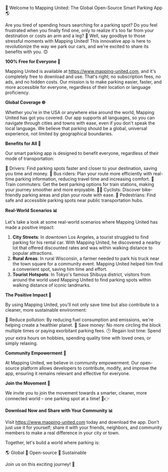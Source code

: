 🚀 Welcome to Mapping United: The Global Open-Source Smart Parking App 🌎

Are you tired of spending hours searching for a parking spot? Do you feel frustrated when you finally find one, only to realize it's too far from your destination or costs an arm and a leg? 🤯 Well, say goodbye to those stressful moments with Mapping United! This innovative app is here to revolutionize the way we park our cars, and we're excited to share its benefits with you. 😊

**100% Free for Everyone 🎉**

Mapping United is available at https://www.mapping-united.com, and it's completely free to download and use. That's right; no subscription fees, no ads, and no hidden costs. Our mission is to make parking easier, faster, and more accessible for everyone, regardless of their location or language proficiency.

**Global Coverage 🌐**

Whether you're in the USA or anywhere else around the world, Mapping United has got you covered. Our app supports all languages, so you can navigate through cities and towns with ease, even if you don't speak the local language. We believe that parking should be a global, universal experience, not limited by geographical boundaries.

**Benefits for All 🌈**

Our smart parking app is designed to benefit everyone, regardless of their mode of transportation:

🚗 Drivers: Find parking spots faster and closer to your destination, saving you time and money.
🚌 Bus riders: Plan your route more efficiently with real-time parking information, reducing travel time and increasing comfort.
🚂 Train commuters: Get the best parking options for train stations, making your journey smoother and more enjoyable.
🚴‍♀️ Cyclists: Discover bike-friendly parking areas and plan your route with ease.
👣 Pedestrians: Find safe and accessible parking spots near public transportation hubs.

**Real-World Scenarios 📊**

Let's take a look at some real-world scenarios where Mapping United has made a positive impact:

1. **City Streets**: In downtown Los Angeles, a tourist struggled to find parking for his rental car. With Mapping United, he discovered a nearby lot that offered discounted rates and was within walking distance to popular attractions.
2. **Rural Areas**: In rural Wisconsin, a farmer needed to park his truck near the town square for a community event. Mapping United helped him find a convenient spot, saving him time and effort.
3. **Tourist Hotspots**: In Tokyo's famous Shibuya district, visitors from around the world used Mapping United to find parking spots within walking distance of iconic landmarks.

**The Positive Impact 🌟**

By using Mapping United, you'll not only save time but also contribute to a cleaner, more sustainable environment:

💚 Reduce pollution: By reducing fuel consumption and emissions, we're helping create a healthier planet.
💸 Save money: No more circling the block multiple times or paying exorbitant parking fees.
🕒 Regain lost time: Spend your extra hours on hobbies, spending quality time with loved ones, or simply relaxing.

**Community Empowerment 🤝**

At Mapping United, we believe in community empowerment. Our open-source platform allows developers to contribute, modify, and improve the app, ensuring it remains relevant and effective for everyone.

**Join the Movement 🌟**

We invite you to join the movement towards a smarter, cleaner, more connected world – one parking spot at a time! 🚗👉

**Download Now and Share with Your Community 📊**

Visit https://www.mapping-united.com today and download the app. Don't just use it for yourself; share it with your friends, neighbors, and community members to make a real difference in your city or town.

Together, let's build a world where parking is:

🌎 Global
🤝 Open-source
💚 Sustainable

Join us on this exciting journey! 🚀